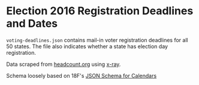 # Election 2016 Registration Deadlines and Dates
`voting-deadlines.json` contains mail-in voter registration deadlines for all 50 states. The file also indicates whether a state has election day registration. 

Data scraped from [headcount.org](https://www.headcount.org/deadlines-dates/?section=fed) using [x-ray](https://github.com/lapwinglabs/x-ray).

Schema loosely based on 18F's [JSON Schema for Calendars](https://github.com/18F/vote-gov/wiki/JSON-Schema-for-Calendars)
